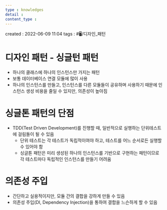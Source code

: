 ```yaml
---
type : knowledges
detail : 
content_type :
---
```


created : 2022-06-09 11:04
tags : #🖥️/디자인_패턴 

# 디자인 패턴 - 싱글턴 패턴
- 하나의 클래스에 하나의 인스턴스만 가지는 패턴
- 보통 데이터베이스 연결 모듈에 많이 사용
- 하나의 인스턴스를 만들고, 인스턴스를 다른 모듈들이 공유하며 사용하기 때문에 인스턴스 생성 비용을 줄일 수 있지만, 의존성이 높아짐

# 싱글톤 패턴의 단점
- TDD(Test Driven Development)를 진행할 때, 일반적으로 실행하는 단위테스트에 걸림돌이 될 수 있음
	- 단위 테스트는 각 테스트가 독립적이여야 하고, 테스트를 어느 순서로든 실행할 수 있어야 함
	- 싱글톤 패턴은 미리 생성된 하나의 인스턴스를 기반으로 구현하는 패턴이므로 각 테스트마다 독립적인 인스턴스를 만들기 어려움

# 의존성 주입
- 간단하고 실용적이지만, 모듈 간의 결합을 강하게 만들 수 있음
- 의존성 주입(DI, Dependency Injection)을 통하여 결합을 느슨하게 할 수 있음